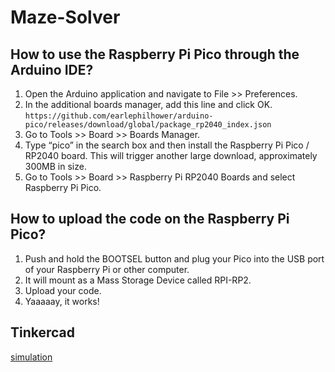 # Maze-Solver

## How to use the Raspberry Pi Pico through the Arduino IDE? 

1. Open the Arduino application and navigate to File >> Preferences.
2. In the additional boards manager, add this line and click OK. 
    `https://github.com/earlephilhower/arduino-pico/releases/download/global/package_rp2040_index.json`
3. Go to Tools >>  Board >> Boards Manager. 
4. Type “pico” in the search box and then install the Raspberry Pi Pico / RP2040 board. This will trigger another large download, approximately 300MB in size. 
5.  Go to Tools >> Board >> Raspberry Pi RP2040 Boards and select Raspberry Pi Pico.

## How to upload the code on the Raspberry Pi Pico?
1. Push and hold the BOOTSEL button and plug your Pico into the USB port of your Raspberry Pi or other computer.
2. It will mount as a Mass Storage Device called RPI-RP2.
3. Upload your code.
4. Yaaaaay, it works!
## Tinkercad
[simulation](https://www.tinkercad.com/things/89QFwLJdkST-copy-of-dc-motor-encoder/editel?sharecode=EBc5tpiEqHwpdsLtZj1UwLKmW3mZCqME-YdnmQar_FM)
